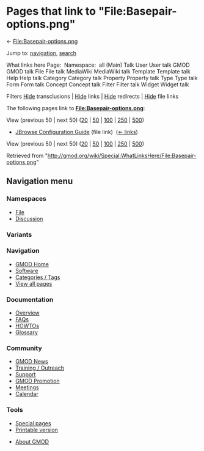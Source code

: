<div id="mw-page-base" class="noprint">

</div>

<div id="mw-head-base" class="noprint">

</div>

<div id="content" class="mw-body" role="main">

<span id="top"></span>

<div id="mw-js-message" style="display:none;">

</div>



# <span dir="auto">Pages that link to "File:Basepair-options.png"</span>

<div id="bodyContent">

<div id="contentSub">

←
[File:Basepair-options.png](/wiki/File:Basepair-options.png "File:Basepair-options.png")

</div>

<div id="jump-to-nav" class="mw-jump">

Jump to: [navigation](#mw-navigation), [search](#p-search)

</div>

<div id="mw-content-text">

What links here Page:  Namespace:  all (Main) Talk User User talk GMOD
GMOD talk File File talk MediaWiki MediaWiki talk Template Template talk
Help Help talk Category Category talk Property Property talk Type Type
talk Form Form talk Concept Concept talk Filter Filter talk Widget
Widget talk

Filters
[Hide](/mediawiki/index.php?title=Special:WhatLinksHere/File:Basepair-options.png&hidetrans=1 "Special:WhatLinksHere/File:Basepair-options.png")
transclusions \|
[Hide](/mediawiki/index.php?title=Special:WhatLinksHere/File:Basepair-options.png&hidelinks=1 "Special:WhatLinksHere/File:Basepair-options.png")
links \|
[Hide](/mediawiki/index.php?title=Special:WhatLinksHere/File:Basepair-options.png&hideredirs=1 "Special:WhatLinksHere/File:Basepair-options.png")
redirects \|
[Hide](/mediawiki/index.php?title=Special:WhatLinksHere/File:Basepair-options.png&hideimages=1 "Special:WhatLinksHere/File:Basepair-options.png")
file links

The following pages link to
**[File:Basepair-options.png](/wiki/File:Basepair-options.png "File:Basepair-options.png")**:

View (previous 50 \| next 50)
([20](/mediawiki/index.php?title=Special:WhatLinksHere/File:Basepair-options.png&limit=20 "Special:WhatLinksHere/File:Basepair-options.png")
\|
[50](/mediawiki/index.php?title=Special:WhatLinksHere/File:Basepair-options.png&limit=50 "Special:WhatLinksHere/File:Basepair-options.png")
\|
[100](/mediawiki/index.php?title=Special:WhatLinksHere/File:Basepair-options.png&limit=100 "Special:WhatLinksHere/File:Basepair-options.png")
\|
[250](/mediawiki/index.php?title=Special:WhatLinksHere/File:Basepair-options.png&limit=250 "Special:WhatLinksHere/File:Basepair-options.png")
\|
[500](/mediawiki/index.php?title=Special:WhatLinksHere/File:Basepair-options.png&limit=500 "Special:WhatLinksHere/File:Basepair-options.png"))

- [JBrowse Configuration
  Guide](/wiki/JBrowse_Configuration_Guide "JBrowse Configuration Guide")
  (file link) ‎ <span class="mw-whatlinkshere-tools">([←
  links](/mediawiki/index.php?title=Special:WhatLinksHere&target=JBrowse+Configuration+Guide "Special:WhatLinksHere"))</span>

View (previous 50 \| next 50)
([20](/mediawiki/index.php?title=Special:WhatLinksHere/File:Basepair-options.png&limit=20 "Special:WhatLinksHere/File:Basepair-options.png")
\|
[50](/mediawiki/index.php?title=Special:WhatLinksHere/File:Basepair-options.png&limit=50 "Special:WhatLinksHere/File:Basepair-options.png")
\|
[100](/mediawiki/index.php?title=Special:WhatLinksHere/File:Basepair-options.png&limit=100 "Special:WhatLinksHere/File:Basepair-options.png")
\|
[250](/mediawiki/index.php?title=Special:WhatLinksHere/File:Basepair-options.png&limit=250 "Special:WhatLinksHere/File:Basepair-options.png")
\|
[500](/mediawiki/index.php?title=Special:WhatLinksHere/File:Basepair-options.png&limit=500 "Special:WhatLinksHere/File:Basepair-options.png"))

</div>

<div class="printfooter">

Retrieved from
"<http://gmod.org/wiki/Special:WhatLinksHere/File:Basepair-options.png>"

</div>

<div id="catlinks" class="catlinks catlinks-allhidden">

</div>

<div class="visualClear">

</div>

</div>

</div>

<div id="mw-navigation">

## Navigation menu

<div id="mw-head">



<div id="left-navigation">

<div id="p-namespaces" class="vectorTabs" role="navigation"
aria-labelledby="p-namespaces-label">

### Namespaces

- <span id="ca-nstab-image"><a href="/wiki/File:Basepair-options.png" accesskey="c"
  title="View the file page [c]">File</a></span>
- <span id="ca-talk"><a
  href="/mediawiki/index.php?title=File_talk:Basepair-options.png&amp;action=edit&amp;redlink=1"
  accesskey="t"
  title="Discussion about the content page [t]">Discussion</a></span>

</div>

<div id="p-variants" class="vectorMenu emptyPortlet" role="navigation"
aria-labelledby="p-variants-label">

### 

### Variants[](#)

<div class="menu">

</div>

</div>

</div>

<div id="right-navigation">





</div>



</div>

</div>

</div>

<div id="mw-panel">

<div id="p-logo" role="banner">

<a href="/wiki/Main_Page"
style="background-image: url(http://gmod.org/images/GMOD-cogs.png);"
title="Visit the main page"></a>

</div>

<div id="p-Navigation" class="portal" role="navigation"
aria-labelledby="p-Navigation-label">

### Navigation

<div class="body">

- <span id="n-GMOD-Home">[GMOD Home](/wiki/Main_Page)</span>
- <span id="n-Software">[Software](/wiki/GMOD_Components)</span>
- <span id="n-Categories-.2F-Tags">[Categories /
  Tags](/wiki/Categories)</span>
- <span id="n-View-all-pages">[View all
  pages](/wiki/Special:AllPages)</span>

</div>

</div>

<div id="p-Documentation" class="portal" role="navigation"
aria-labelledby="p-Documentation-label">

### Documentation

<div class="body">

- <span id="n-Overview">[Overview](/wiki/Overview)</span>
- <span id="n-FAQs">[FAQs](/wiki/Category:FAQ)</span>
- <span id="n-HOWTOs">[HOWTOs](/wiki/Category:HOWTO)</span>
- <span id="n-Glossary">[Glossary](/wiki/Glossary)</span>

</div>

</div>

<div id="p-Community" class="portal" role="navigation"
aria-labelledby="p-Community-label">

### Community

<div class="body">

- <span id="n-GMOD-News">[GMOD News](/wiki/GMOD_News)</span>
- <span id="n-Training-.2F-Outreach">[Training /
  Outreach](/wiki/Training_and_Outreach)</span>
- <span id="n-Support">[Support](/wiki/Support)</span>
- <span id="n-GMOD-Promotion">[GMOD
  Promotion](/wiki/GMOD_Promotion)</span>
- <span id="n-Meetings">[Meetings](/wiki/Meetings)</span>
- <span id="n-Calendar">[Calendar](/wiki/Calendar)</span>

</div>

</div>

<div id="p-tb" class="portal" role="navigation"
aria-labelledby="p-tb-label">

### Tools

<div class="body">

- <span id="t-specialpages"><a href="/wiki/Special:SpecialPages" accesskey="q"
  title="A list of all special pages [q]">Special pages</a></span>
- <span id="t-print"><a
  href="/mediawiki/index.php?title=Special:WhatLinksHere/File:Basepair-options.png&amp;printable=yes"
  rel="alternate" accesskey="p"
  title="Printable version of this page [p]">Printable version</a></span>

</div>

</div>

</div>

</div>

<div id="footer" role="contentinfo">

- <span id="footer-places-about">[About
  GMOD](/wiki/GMOD:About "GMOD:About")</span>

<!-- -->






</div>
